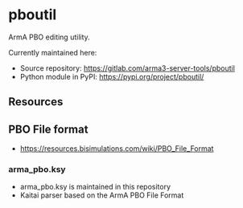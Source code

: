 # pboutil

ArmA PBO editing utility.

Currently maintained here:

- Source repository: https://gitlab.com/arma3-server-tools/pboutil
- Python module in PyPI: https://pypi.org/project/pboutil/

## Resources

## PBO File format

- https://resources.bisimulations.com/wiki/PBO_File_Format

### arma_pbo.ksy

- arma_pbo.ksy is maintained in this repository
- Kaitai parser based on the ArmA PBO File Format
